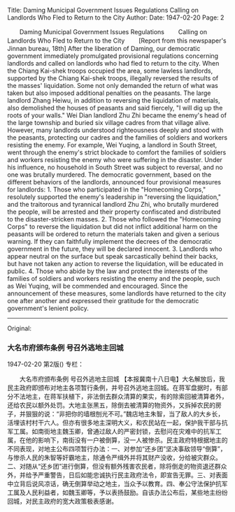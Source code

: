 Title: Daming Municipal Government Issues Regulations Calling on Landlords Who Fled to Return to the City
Author:
Date: 1947-02-20
Page: 2

　　Daming Municipal Government Issues Regulations
　　Calling on Landlords Who Fled to Return to the City
　　[Report from this newspaper's Jinnan bureau, 18th] After the liberation of Daming, our democratic government immediately promulgated provisional regulations concerning landlords and called on landlords who had fled to return to the city. When the Chiang Kai-shek troops occupied the area, some lawless landlords, supported by the Chiang Kai-shek troops, illegally reversed the results of the masses' liquidation. Some not only demanded the return of what was taken but also imposed additional penalties on the peasants. The large landlord Zhang Heiwu, in addition to reversing the liquidation of materials, also demolished the houses of peasants and said fiercely, "I will dig up the roots of your walls." Wei Dian landlord Zhu Zhi became the enemy's head of the large township and buried six village cadres from that village alive. However, many landlords understood righteousness deeply and stood with the peasants, protecting our cadres and the families of soldiers and workers resisting the enemy. For example, Wei Yuqing, a landlord in South Street, went through the enemy's strict blockade to comfort the families of soldiers and workers resisting the enemy who were suffering in the disaster. Under his influence, no household in South Street was subject to reversal, and no one was brutally murdered. The democratic government, based on the different behaviors of the landlords, announced four provisional measures for landlords: 1. Those who participated in the "Homecoming Corps," resolutely supported the enemy's leadership in "reversing the liquidation," and the traitorous and tyrannical landlord Zhu Zhi, who brutally murdered the people, will be arrested and their property confiscated and distributed to the disaster-stricken masses. 2. Those who followed the "Homecoming Corps" to reverse the liquidation but did not inflict additional harm on the peasants will be ordered to return the materials taken and given a serious warning. If they can faithfully implement the decrees of the democratic government in the future, they will be declared innocent. 3. Landlords who appear neutral on the surface but speak sarcastically behind their backs, but have not taken any action to reverse the liquidation, will be educated in public. 4. Those who abide by the law and protect the interests of the families of soldiers and workers resisting the enemy and the people, such as Wei Yuqing, will be commended and encouraged. Since the announcement of these measures, some landlords have returned to the city one after another and expressed their gratitude for the democratic government's lenient policy.



<hr /> 

Original: 


### 大名市府颁布条例  号召外逃地主回城

1947-02-20
第2版()
专栏：

　　大名市府颁布条例
    号召外逃地主回城
    【本报冀南十八日电】大名解放后，我民主政府即颁布对地主各项暂行条例，并号召外逃地主回城。在蒋军盘据时，有部分不法地主，在蒋军扶植下，非法倒去群众清算的果实，有的除索回被清算者外，还给农民以额外处罚。大地主张黑五，除倒去被清算的物资外，又拆掉农民的房子，并狠狠的说：“非把你的墙根刨光不可。”魏店地主朱智，当了敌人的大乡长，活埋该村村干六人。但亦有很多地主深明大义，和农民站在一起，保护我干部与抗军工属。如南街地主魏玉卿，曾通过敌人的严密封锁，去慰问在灾难中的抗军工属，在他的影响下，南街没有一户被倒算，没一人被惨杀。民主政府特根据地主的不同表现，对地主公布四项暂行办法：一、对参加“还乡团”坚决事敌领导“倒算”，与惨杀人民的朱智等奸霸地主，除通令严缉外并将其财产没收，分给被灾群众。二、对随从“还乡团”进行倒算，但没有额外残害农民者，除将倒走的物资退还群众外，并给予严重警告，日后如能忠诚执行民主政府法令，即宣告无罪。三、对表面中立背后说风凉话，确无倒算举动之地主，当众予以教育。四、奉公守法保护抗军工属及人民利益者，如魏玉卿等，予以表扬鼓励。自该办法公布后，某些地主纷纷回城，对民主政府的宽大政策极表感谢。
